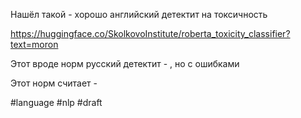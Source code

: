 Нашёл такой - хорошо английский детектит на токсичность 

https://huggingface.co/SkolkovoInstitute/roberta_toxicity_classifier?text=moron

Этот вроде норм русский детектит - [](https://huggingface.co/SkolkovoInstitute/russian_toxicity_classifier?text=%D0%BF%D1%80%D0%B8%D0%B2%D0%B5%D1%82), но с ошибками 

Этот норм считает - [](https://huggingface.co/s-nlp-admin/russian-inappropriate-messages?text=%D0%BE%D1%82%D0%BB%D0%B8%D1%87%D0%BD%D0%B0%D1%8F+%D0%B8%D0%B4%D0%B5%D1%8F%2C+%D0%B1%D1%80%D0%B0%D1%82)

#language #nlp 
#draft